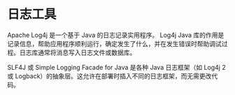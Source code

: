 # 日志工具

Apache Log4j 是一个基于 Java 的日志记录实用程序。 Log4j Java 库的作用是记录信息，帮助应用程序顺利运行，确定发生了什么，并在发生错误时帮助调试过程。日志库通常将消息写入日志文件或数据库。


SLF4J 或 Simple Logging Facade for Java 是各种 Java 日志框架（如 Log4j 2 或 Logback）的抽象层。这允许在部署时插入不同的日志框架，而无需更改代码。